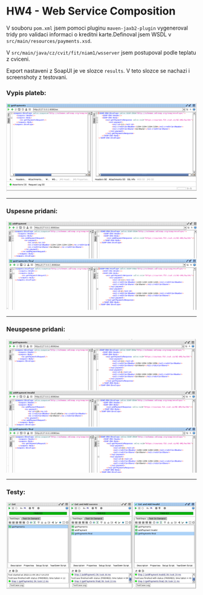 # HW4 - Web Service Composition

V souboru `pom.xml` jsem pomoci pluginu `maven-jaxb2-plugin` vygeneroval tridy pro validaci informaci o kreditni karte.Definoval jsem WSDL v `src/main/resources/payments.xsd`.

V `src/main/java/cz/cvit/fit/niam1/wsserver` jsem postupoval podle teplatu z cviceni.

Export nastaveni z SoapUI je ve slozce `results`.
V teto slozce se nachazi i screenshoty z testovani.

### Vypis plateb:
![./results/vypis_plateb.png](./results/vypis_plateb.png)
___
### Uspesne pridani:
![./results/uspesne_pridani.png](./results/uspesne_pridani.png)
___
### Neuspesne pridani:
![./results/neuspesne_pridani.png](./results/neuspesne_pridani.png)
___
### Testy:
![./results/testy.png](./results/testy.png)
